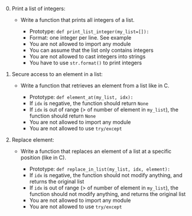 
0. Print a list of integers:
   - Write a function that prints all integers of a list.

       - Prototype: `def print_list_integer(my_list=[]):`
       - Format: one integer per line. See example
       - You are not allowed to import any module
       - You can assume that the list only contains integers
       - You are not allowed to cast integers into strings
       - You have to use `str.format()` to print integers

1. Secure access to an element in a list:
   - Write a function that retrieves an element from a list like in C.

       - Prototype: `def element_at(my_list, idx):`
       - If `idx` is negative, the function should return `None`
       - If `idx` is out of range (> of number of element in `my_list`), the function should return `None`
       - You are not allowed to import any module
       - You are not allowed to use `try/except`

2. Replace element:
   - Write a function that replaces an element of a list at a specific position (like in C).

       - Prototype: `def replace_in_list(my_list, idx, element):`
       - If `idx` is negative, the function should not modify anything, and returns the original list
       - If `idx` is out of range (> of number of element in `my_list`), the function should not modify anything, and returns the original list
       - You are not allowed to import any module
       - You are not allowed to use `try/except`
